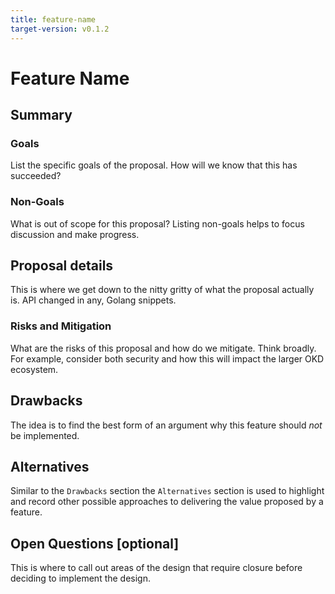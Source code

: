 ```yaml
---
title: feature-name
target-version: v0.1.2
---
```


# Feature Name

## Summary

### Goals

List the specific goals of the proposal. How will we know that this has succeeded?

### Non-Goals

What is out of scope for this proposal? Listing non-goals helps to focus discussion
and make progress.

## Proposal details

This is where we get down to the nitty gritty of what the proposal actually is.
API changed in any, Golang snippets.

### Risks and Mitigation

What are the risks of this proposal and how do we mitigate. Think broadly. For
example, consider both security and how this will impact the larger OKD
ecosystem.

## Drawbacks

The idea is to find the best form of an argument why this feature should _not_ be implemented.

## Alternatives

Similar to the `Drawbacks` section the `Alternatives` section is used to
highlight and record other possible approaches to delivering the value proposed
by a feature.

## Open Questions [optional]

This is where to call out areas of the design that require closure before deciding
to implement the design.
